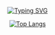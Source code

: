 <div align=center>

  [![Typing SVG](https://readme-typing-svg.demolab.com?font=Fira+Code&weight=500&size=26&duration=4000&pause=500&random=false&width=530&lines=Developer+looking+for+a+better+way)](https://git.io/typing-svg)
</div>

<div align=center>

[![Top Langs](https://github-readme-stats.vercel.app/api/top-langs/?username=name-of-okja&layout=compact)](https://github.com/anuraghazra/github-readme-stats)
</div>
